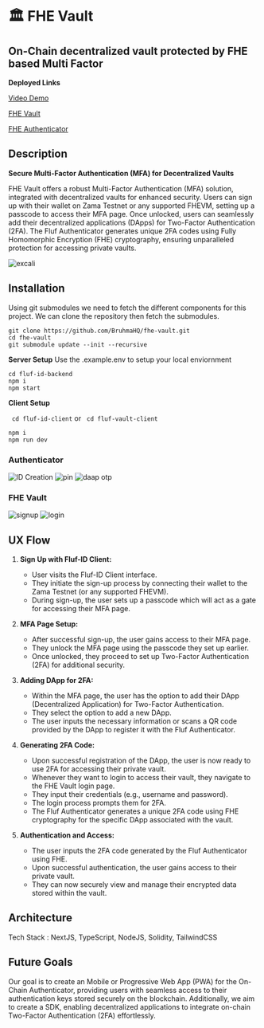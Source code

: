 # 🏛️ FHE Vault

## On-Chain decentralized vault protected by FHE based Multi Factor

**Deployed Links**

[Video Demo](https://fluf-id.vercel.app/id)

[FHE Vault](https://fhe-vault-client.vercel.app/)

[FHE Authenticator](https://fluf-id.vercel.app/id)

## Description

**Secure Multi-Factor Authentication (MFA) for Decentralized Vaults**

FHE Vault offers a robust Multi-Factor Authentication (MFA) solution, integrated with decentralized vaults for enhanced security. Users can sign up with their wallet on Zama Testnet or any supported FHEVM, setting up a passcode to access their MFA page. Once unlocked, users can seamlessly add their decentralized applications (DApps) for Two-Factor Authentication (2FA). The Fluf Authenticator generates unique 2FA codes using Fully Homomorphic Encryption (FHE) cryptography, ensuring unparalleled protection for accessing private vaults.

![excali](/demo/excali.jpeg)

## Installation

Using git submodules we need to fetch the different components for this project. We can clone the repository then fetch the submodules.

```
git clone https://github.com/BruhmaHQ/fhe-vault.git
cd fhe-vault
git submodule update --init --recursive
```

**Server Setup**
Use the .example.env to setup your local enviornment

```
cd fluf-id-backend
npm i
npm start
```

**Client Setup**

` cd fluf-id-client` or ` cd fluf-vault-client`

```
npm i
npm run dev
```

### Authenticator

![ID Creation](/demo/id-create.png)
![pin](/demo/id-otp.png)
![daap otp](/demo/id-verify.png)

### FHE Vault

![signup](/demo/login.png)
![login](/demo/signup.png)

## UX Flow

1.  **Sign Up with Fluf-ID Client:**

    - User visits the Fluf-ID Client interface.
    - They initiate the sign-up process by connecting their wallet to the Zama Testnet (or any supported FHEVM).
    - During sign-up, the user sets up a passcode which will act as a gate for accessing their MFA page.

2.  **MFA Page Setup:**

    - After successful sign-up, the user gains access to their MFA page.
    - They unlock the MFA page using the passcode they set up earlier.
    - Once unlocked, they proceed to set up Two-Factor Authentication (2FA) for additional security.

3.  **Adding DApp for 2FA:**

    - Within the MFA page, the user has the option to add their DApp (Decentralized Application) for Two-Factor Authentication.
    - They select the option to add a new DApp.
    - The user inputs the necessary information or scans a QR code provided by the DApp to register it with the Fluf Authenticator.

4.  **Generating 2FA Code:**

    - Upon successful registration of the DApp, the user is now ready to use 2FA for accessing their private vault.
    - Whenever they want to login to access their vault, they navigate to the FHE Vault login page.
    - They input their credentials (e.g., username and password).
    - The login process prompts them for 2FA.
    - The Fluf Authenticator generates a unique 2FA code using FHE cryptography for the specific DApp associated with the vault.

5.  **Authentication and Access:**

    - The user inputs the 2FA code generated by the Fluf Authenticator using FHE.
    - Upon successful authentication, the user gains access to their private vault.
    - They can now securely view and manage their encrypted data stored within the vault.

## Architecture

Tech Stack : NextJS, TypeScript, NodeJS, Solidity, TailwindCSS

## Future Goals

Our goal is to create an Mobile or Progressive Web App (PWA) for the On-Chain Authenticator, providing users with seamless access to their authentication keys stored securely on the blockchain. Additionally, we aim to create a SDK, enabling decentralized applications to integrate on-chain Two-Factor Authentication (2FA) effortlessly.
